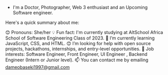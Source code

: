 - I'm a Doctor, Photographer, Web 3 enthusiast and an Upcoming Software engineer.

Here's a quick summary about me:

😊 Pronouns: She/her
💡 Fun fact: I'm currently studying at AltSchool Africa School of Software Engineering Class of 2023.
🌱 I’m currently learning JavaScript, CSS, and HTML.
😊 I’m looking for help with open source projects, hackathons, internships, and entry-level opportunities.
💼 Job interests: Software Engineer, Front Engineer, UI Engineer , Backend Engineer  (Intern or Junior level).
📫 You can contact me by emailing dameobaseki1997@gmail.com
<!---
deim98/deim98 is a ✨ special ✨ repository because its `README.md` (this file) appears on your GitHub profile.
You can click the Preview link to take a look at your changes.
--->
